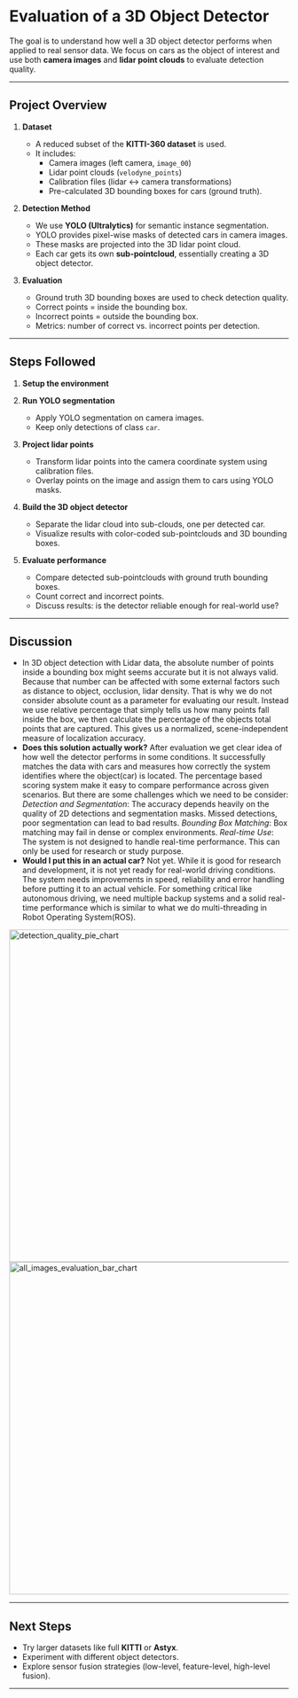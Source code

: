 # Evaluation of a 3D Object Detector

The goal is to understand how well a 3D object detector performs when applied to real sensor data. We focus on cars as the object of interest and use both **camera images** and **lidar point clouds** to evaluate detection quality.

---

## Project Overview

1. **Dataset**  
   - A reduced subset of the **KITTI-360 dataset** is used.  
   - It includes:
     - Camera images (left camera, `image_00`)  
     - Lidar point clouds (`velodyne_points`)  
     - Calibration files (lidar ↔ camera transformations)  
     - Pre-calculated 3D bounding boxes for cars (ground truth).  

2. **Detection Method**  
   - We use **YOLO (Ultralytics)** for semantic instance segmentation.  
   - YOLO provides pixel-wise masks of detected cars in camera images.  
   - These masks are projected into the 3D lidar point cloud.  
   - Each car gets its own **sub-pointcloud**, essentially creating a 3D object detector.  

3. **Evaluation**  
   - Ground truth 3D bounding boxes are used to check detection quality.  
   - Correct points = inside the bounding box.  
   - Incorrect points = outside the bounding box.  
   - Metrics: number of correct vs. incorrect points per detection.  

---

## Steps Followed

1. **Setup the environment** 

2. **Run YOLO segmentation**  
   - Apply YOLO segmentation on camera images.  
   - Keep only detections of class `car`.

3. **Project lidar points**  
   - Transform lidar points into the camera coordinate system using calibration files.  
   - Overlay points on the image and assign them to cars using YOLO masks.

4. **Build the 3D object detector**  
   - Separate the lidar cloud into sub-clouds, one per detected car.  
   - Visualize results with color-coded sub-pointclouds and 3D bounding boxes.

5. **Evaluate performance**  
   - Compare detected sub-pointclouds with ground truth bounding boxes.  
   - Count correct and incorrect points.  
   - Discuss results: is the detector reliable enough for real-world use?

---

## Discussion

- In 3D object detection with Lidar data, the absolute number of points inside a bounding box might seems accurate but it is not always valid. Because that number can be affected with some external factors such as distance to object, occlusion, lidar density. That is why we do not consider absolute count as a parameter for evaluating our result. Instead we use relative percentage that simply tells us how many points fall inside the box, we then calculate the percentage of the objects total points that are captured. This gives us a normalized, scene-independent measure of localization accuracy.
- **Does this solution actually work?** After evaluation we get clear idea of how well the detector performs in some conditions. It successfully matches the data with cars
and measures how correctly the system identifies where the object(car) is located. The percentage based scoring system make it easy to compare performance across given scenarios. But there are some challenges which we need to be consider:
*Detection and Segmentation*: The accuracy depends heavily on the quality of 2D detections and segmentation masks. Missed detections, poor segmentation can lead to bad results.
*Bounding Box Matching*: Box matching may fail in dense or complex environments.
*Real-time Use*: The system is not designed to handle real-time performance. This can only be used for research or study purpose.
- **Would I put this in an actual car?** Not yet. While it is good for research and development, it is not yet ready for real-world driving conditions. The system needs improvements in speed, reliability and error handling before putting it to an actual vehicle. For something critical like autonomous driving, we need multiple backup systems and a solid real-time performance which is similar to what we do multi-threading in Robot Operating System(ROS).

<img width="600" height="600" alt="detection_quality_pie_chart" src="https://github.com/user-attachments/assets/60a305ab-d825-484b-9e0b-a7e234660d96" />
<img width="1200" height="600" alt="all_images_evaluation_bar_chart" src="https://github.com/user-attachments/assets/160cb458-32ac-42fc-9f01-c38408e9bb5b" />

---

## Next Steps

- Try larger datasets like full **KITTI** or **Astyx**.  
- Experiment with different object detectors.  
- Explore sensor fusion strategies (low-level, feature-level, high-level fusion).

---




